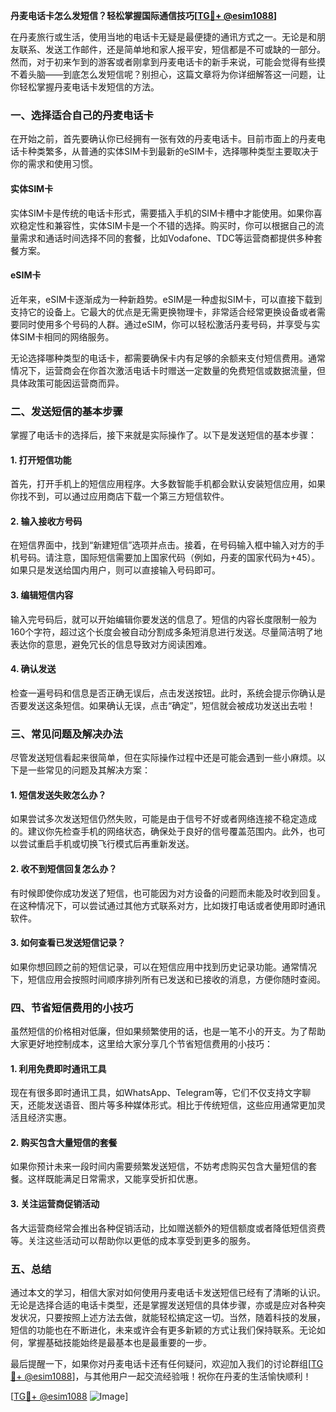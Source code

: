 **丹麦电话卡怎么发短信？轻松掌握国际通信技巧[[TG💪+ @esim1088](https://t.me/s/esim1088)]**

在丹麦旅行或生活，使用当地的电话卡无疑是最便捷的通讯方式之一。无论是和朋友联系、发送工作邮件，还是简单地和家人报平安，短信都是不可或缺的一部分。然而，对于初来乍到的游客或者刚拿到丹麦电话卡的新手来说，可能会觉得有些摸不着头脑——到底怎么发短信呢？别担心，这篇文章将为你详细解答这一问题，让你轻松掌握丹麦电话卡发短信的方法。

### 一、选择适合自己的丹麦电话卡

在开始之前，首先要确认你已经拥有一张有效的丹麦电话卡。目前市面上的丹麦电话卡种类繁多，从普通的实体SIM卡到最新的eSIM卡，选择哪种类型主要取决于你的需求和使用习惯。

#### 实体SIM卡
实体SIM卡是传统的电话卡形式，需要插入手机的SIM卡槽中才能使用。如果你喜欢稳定性和兼容性，实体SIM卡是一个不错的选择。购买时，你可以根据自己的流量需求和通话时间选择不同的套餐，比如Vodafone、TDC等运营商都提供多种套餐方案。

#### eSIM卡
近年来，eSIM卡逐渐成为一种新趋势。eSIM是一种虚拟SIM卡，可以直接下载到支持它的设备上。它最大的优点是无需更换物理卡，非常适合经常更换设备或者需要同时使用多个号码的人群。通过eSIM，你可以轻松激活丹麦号码，并享受与实体SIM卡相同的网络服务。

无论选择哪种类型的电话卡，都需要确保卡内有足够的余额来支付短信费用。通常情况下，运营商会在你首次激活电话卡时赠送一定数量的免费短信或数据流量，但具体政策可能因运营商而异。

### 二、发送短信的基本步骤

掌握了电话卡的选择后，接下来就是实际操作了。以下是发送短信的基本步骤：

#### 1. 打开短信功能
首先，打开手机上的短信应用程序。大多数智能手机都会默认安装短信应用，如果你找不到，可以通过应用商店下载一个第三方短信软件。

#### 2. 输入接收方号码
在短信界面中，找到“新建短信”选项并点击。接着，在号码输入框中输入对方的手机号码。请注意，国际短信需要加上国家代码（例如，丹麦的国家代码为+45）。如果只是发送给国内用户，则可以直接输入号码即可。

#### 3. 编辑短信内容
输入完号码后，就可以开始编辑你要发送的信息了。短信的内容长度限制一般为160个字符，超过这个长度会被自动分割成多条短消息进行发送。尽量简洁明了地表达你的意思，避免冗长的信息导致对方阅读困难。

#### 4. 确认发送
检查一遍号码和信息是否正确无误后，点击发送按钮。此时，系统会提示你确认是否要发送这条短信。如果确认无误，点击“确定”，短信就会被成功发送出去啦！

### 三、常见问题及解决办法

尽管发送短信看起来很简单，但在实际操作过程中还是可能会遇到一些小麻烦。以下是一些常见的问题及其解决方案：

#### 1. 短信发送失败怎么办？
如果尝试多次发送短信仍然失败，可能是由于信号不好或者网络连接不稳定造成的。建议你先检查手机的网络状态，确保处于良好的信号覆盖范围内。此外，也可以尝试重启手机或切换飞行模式后再重新发送。

#### 2. 收不到短信回复怎么办？
有时候即使你成功发送了短信，也可能因为对方设备的问题而未能及时收到回复。在这种情况下，可以尝试通过其他方式联系对方，比如拨打电话或者使用即时通讯软件。

#### 3. 如何查看已发送短信记录？
如果你想回顾之前的短信记录，可以在短信应用中找到历史记录功能。通常情况下，短信应用会按照时间顺序排列所有已发送和已接收的消息，方便你随时查阅。

### 四、节省短信费用的小技巧

虽然短信的价格相对低廉，但如果频繁使用的话，也是一笔不小的开支。为了帮助大家更好地控制成本，这里给大家分享几个节省短信费用的小技巧：

#### 1. 利用免费即时通讯工具
现在有很多即时通讯工具，如WhatsApp、Telegram等，它们不仅支持文字聊天，还能发送语音、图片等多种媒体形式。相比于传统短信，这些应用通常更加灵活且经济实惠。

#### 2. 购买包含大量短信的套餐
如果你预计未来一段时间内需要频繁发送短信，不妨考虑购买包含大量短信的套餐。这样既能满足日常需求，又能享受折扣优惠。

#### 3. 关注运营商促销活动
各大运营商经常会推出各种促销活动，比如赠送额外的短信额度或者降低短信资费等。关注这些活动可以帮助你以更低的成本享受到更多的服务。

### 五、总结

通过本文的学习，相信大家对如何使用丹麦电话卡发送短信已经有了清晰的认识。无论是选择合适的电话卡类型，还是掌握发送短信的具体步骤，亦或是应对各种突发状况，只要按照上述方法去做，就能轻松搞定这一切。当然，随着科技的发展，短信的功能也在不断进化，未来或许会有更多新颖的方式让我们保持联系。无论如何，掌握基础技能始终是最基本也是最重要的一步。

最后提醒一下，如果你对丹麦电话卡还有任何疑问，欢迎加入我们的讨论群组[[TG💪+ @esim1088](https://t.me/s/esim1088)]，与其他用户一起交流经验哦！祝你在丹麦的生活愉快顺利！

[[TG💪+ @esim1088](https://t.me/s/esim1088) ![Image](https://i.postimg.cc/4NQfJmqS/Snipaste-2025-05-13-00-14-12.png)]